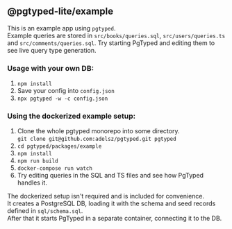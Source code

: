 ## @pgtyped-lite/example

This is an example app using `pgtyped`.  
Example queries are stored in `src/books/queries.sql`, `src/users/queries.ts` and `src/comments/queries.sql`.
Try starting PgTyped and editing them to see live query type generation.

### Usage with your own DB:
1. `npm install`
2. Save your config into `config.json`
2. `npx pgtyped -w -c config.json`

### Using the dockerized example setup:
1. Clone the whole pgtyped monorepo into some directory.  
`git clone git@github.com:adelsz/pgtyped.git pgtyped`
2. `cd pgtyped/packages/example`
3. `npm install`
4. `npm run build`
5. `docker-compose run watch`
6. Try editing queries in the SQL and TS files and see how PgTyped handles it.

The dockerized setup isn't required and is included for convenience.  
It creates a PostgreSQL DB, loading it with the schema and seed records defined in `sql/schema.sql`.  
After that it starts PgTyped in a separate container, connecting it to the DB.

